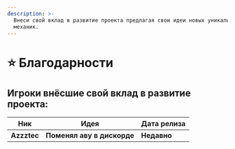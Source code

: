 ```yaml
---
description: >-
  Внеси свой вклад в развитие проекта предлагая свои идеи новых уникальных
  механик.
---
```


# ⭐ Благодарности

## Игроки внёсшие свой вклад в развитие проекта:

| Ник         | Идея                       | Дата релиза |
| ----------- | -------------------------- | ----------- |
| **Azzztec** | **Поменял аву в дискорде** | **Недавно** |

